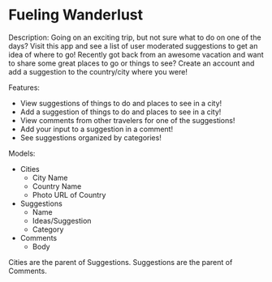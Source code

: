 # Fueling Wanderlust

Description: Going on an exciting trip, but not sure what to do on one of the days? Visit this app and see a list of user moderated suggestions to get an idea of where to go! Recently got back from an awesome vacation and want to share some great places to go or things to see? Create an account and add a suggestion to the country/city where you were!

Features:
- View suggestions of things to do and places to see in a city!
- Add a suggestion of things to do and places to see in a city!
- View comments from other travelers for one of the suggestions!
- Add your input to a suggestion in a comment!
- See suggestions organized by categories!

Models: 
- Cities
  - City Name
  - Country Name
  - Photo URL of Country
- Suggestions
  - Name 
  - Ideas/Suggestion
  - Category
- Comments
  - Body 

Cities are the parent of Suggestions.
Suggestions are the parent of Comments.
